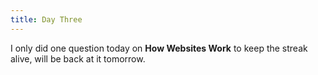 ```yaml
---
title: Day Three
---
```


I only did one question today on **How Websites Work** to keep the streak alive, will be back at it tomorrow.